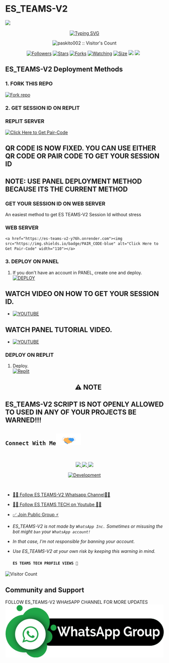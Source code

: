 # ES_TEAMS-V2
   <a><img src='https://telegra.ph/file/fb739bbadffa71061521d.jpg'/></a>
<p align="center">
<p align="center">
  <a href="https://git.io/typing-svg"><img src="https://readme-typing-svg.demolab.com?font=EB+Garamond&weight=800&size=28&duration=4000&pause=1000&random=false&width=435&lines=+•★⃝ ES_TEAMS-V2★⃝•;MULTI-DEVICE+WHATSAPP+BOT;DEVELOPED+BY+PASCHAL+JE;RELEASED+DATE+29%2F8%2F2024." alt="Typing SVG" /></a>
 </p>
<p align="center">
<p align="center"><img src="https://profile-counter.glitch.me/{paskito002}/count.svg" alt="paskito002 :: Visitor's Count" /></p>
<p align="center">
<a href="https://github.com/paskito002/followers"><img title="Followers" src="https://img.shields.io/github/followers/paskito002?color=red&style=flat-square"></a>
<a href="https://github.com/paskito002/ES_TEAMS-V2/stargazers/"><img title="Stars" src="https://img.shields.io/github/stars/paskito002/ES_TEAMS-V2?color=blue&style=flat-square"></a>
<a href="https://github.com/paskito002/ES_TEAMS-V2/network/members"><img title="Forks" src="https://img.shields.io/github/forks/paskito002/ES_TEAMS-V2?color=red&style=flat-square"></a>
<a href="https://github.com/paskito002/ES_TEAMS-V2/watchers"><img title="Watching" src="https://img.shields.io/github/watchers/paskito002/ES_TEAMS-V2?label=Watchers&color=blue&style=flat-square"></a>
<a href="https://github.com/paskito002/ES_TEAMS-V2/"><img title="Size" src="https://img.shields.io/github/repo-size/paskito002/ES_TEAMS-V2?style=flat-square&color=green"></a>
<a href="https://hits.seeyoufarm.com"><img src="https://hits.seeyoufarm.com/api/count/incr/badge.svg?url=https%3A%2F%2Fgithub.com%2Fpaskito002%2FES_TEAMS-V2&count_bg=%2379C83D&title_bg=%23555555&icon=probot.svg&icon_color=%2300FF6D&title=hits&edge_flat=false"/></a>
<a href="https://github.com/paskito002/ES_TEAMS-V2/graphs/commit-activity"><img height="20" src="https://img.shields.io/badge/Maintained%3F-yes-green.svg"></a>&nbsp;&nbsp;
</p>
<p align='center'>
    </p>
<p align="center">

 ## ES_TEAMS-V2 Deployment Methods

### 1. FORK THIS REPO

<a href='https://github.com/paskito002/ES_TEAMS-V2/fork' target="_blank"><img alt='Fork repo' src='https://img.shields.io/badge/Fork This Repo-black?style=for-the-badge&logo=git&logoColor=white'/></a>

### 2. GET SESSION ID ON REPLIT

### REPLIT SERVER 
 
<a href="https://replit.com/@etimpaschal95/EsTeams-Md-session-generator"><img src="https://img.shields.io/badge/PAIR_CODE-blue" alt="Click Here to Get Pair-Code" width="110"></a> 

## QR CODE IS NOW FIXED. YOU CAN USE EITHER QR CODE OR PAIR CODE TO GET YOUR SESSION ID

## **NOTE: USE PANEL DEPLOYMENT METHOD BECAUSE ITS THE CURRENT METHOD**

### GET YOUR SESSION ID ON WEB SERVER

An easiest method to get ES TEAMS-V2 Session Id without stress 

### WEB SERVER


    <a href="https://es-teams-v2-y76h.onrender.com"><img src="https://img.shields.io/badge/PAIR_CODE-blue" alt="Click Here to Get Pair-Code" width="110"></a> 

   
### 3. DEPLOY ON PANEL

1. If you don't have an account in PANEL, create one and deploy.
    <br>
    <a href='https://control.bot-hosting.net/auth/login' target="_blank"><img alt='DEPLOY' src='https://img.shields.io/badge/-DEPLOY-black?style=for-the-badge&logo=bot-hosting.net&logoColor=white'/></a>
## WATCH VIDEO ON HOW TO GET YOUR SESSION ID.
* [![YOUTUBE](https://img.shields.io/badge/HOW_TO_DEPLOY-red?style=for-the-badge&logo=youtube&logoColor=white)](https://youtu.be/pBwPJgIRDjE?si=Y7MkCFsvFbnO7j7t)

## WATCH PANEL TUTORIAL VIDEO.
* [![YOUTUBE](https://img.shields.io/badge/HOW_TO_DEPLOY-red?style=for-the-badge&logo=youtube&logoColor=white)](https://youtu.be/uB0KGesL_1I?si=FU7nK1OCPQnCLBmi)

### DEPLOY ON REPLIT
1. Deploy.
    <br>
    <a href='https://replit.com/github/paskito002/ES_TEAMS-V2' target="_blank"><img alt='Replit' src='https://img.shields.io/badge/-Deploy-red?style=for-the-badge&logo=replit&logoColor=white'/></a>


    <h2 align="center"> ⚠️ NOTE  </h2>
## ES_TEAMS-V2 SCRIPT IS NOT OPENLY ALLOWED TO USED IN ANY OF YOUR PROJECTS BE WARNED!!! 

## ```Connect With Me```<img src="https://github.com/0xAbdulKhalid/0xAbdulKhalid/raw/main/assets/mdImages/handshake.gif" width ="80"></h1> 
 <br> 
<p align="center">
<a href="https://wa.me/2349037524605"><img src="https://img.shields.io/badge/Contact ES TEAMS-25D366?style=for-the-badge&logo=whatsapp&logoColor=white" />
<a href="https://www.whatsapp.com/channel/0029Vaj1vKSK5cDDT4tVvY1y"><img src="https://img.shields.io/badge/Join Official Channel-25D366?style=for-the-badge&logo=whatsapp&logoColor=white" />
<a href="https://t.me/examsolutionteam"><img src="https://img.shields.io/badge/Telegram-0088cc?style=for-the-badge&logo=telegram&logoColor=white" /><br>
<p align="center">
<img alt="Development" width="250" src="https://media2.giphy.com/media/W9tBvzTXkQopi/giphy.gif?cid=6c09b952xu6syi1fyqfyc04wcfk0qvqe8fd7sop136zxfjyn&ep=v1_internal_gif_by_id&rid=giphy.gif&ct=g" /> </p>

<br>

* [🧑‍💻 Follow ES TEAMS-V2 Whatsapp Channel🧑‍💻](https://www.whatsapp.com/channel/0029Vaj1vKSK5cDDT4tVvY1y)

* [🧑‍💻 Follow ES TEAMS TECH on Youtube 🧑‍💻](https://youtube.com/@esteams)

* [✅ Join Public Group ⚡](https://www.whatsapp.com/channel/0029Vaj1vKSK5cDDT4tVvY1y)


- *ES_TEAMS-V2 is not made by `WhatsApp Inc.` Sometimes or misusing the bot might `ban` your `WhatsApp account!`*
- *In that case, I'm not responsible for banning your account.*
- *Use ES_TEAMS-V2 at your own risk by keeping this warning in mind.*
  
  #### ```ES TEAMS TECH PROFILE VIEWS 🧚```
![Visitor Count](https://profile-counter.glitch.me/paskito002/count.svg)


## Community and Support

FOLLOW ES_TEAMS-V2 WHAtSAPP CHANNEL FOR MORE UPDATES
[![JOIN WHATSAPP GROUP](https://raw.githubusercontent.com/Neeraj-x0/Neeraj-x0/main/photos/suddidina-join-whatsapp.png)](https://www.whatsapp.com/channel/0029Vaj1vKSK5cDDT4tVvY1y)

